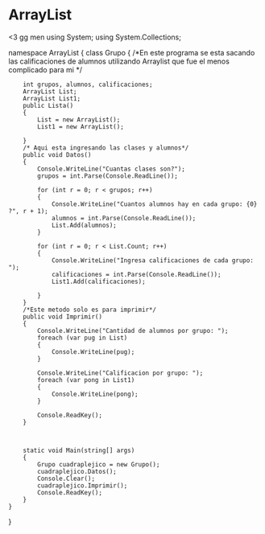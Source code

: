 # ArrayList

<3 
gg men
using System;
using System.Collections;

namespace ArrayList
{
    class Grupo
    {
        /*En este programa se esta sacando las calificaciones de alumnos utilizando Arraylist que fue el menos complicado para mi  */

        int grupos, alumnos, calificaciones;
        ArrayList List;
        ArrayList List1;
        public Lista()
        {
            List = new ArrayList();
            List1 = new ArrayList();

        }
        /* Aqui esta ingresando las clases y alumnos*/
        public void Datos()
        {
            Console.WriteLine("Cuantas clases son?");
            grupos = int.Parse(Console.ReadLine());

            for (int r = 0; r < grupos; r++)
            {
                Console.WriteLine("Cuantos alumnos hay en cada grupo: {0} ?", r + 1);
                alumnos = int.Parse(Console.ReadLine());
                List.Add(alumnos);
            }

            for (int r = 0; r < List.Count; r++)
            {
                Console.WriteLine("Ingresa calificaciones de cada grupo: ");
                calificaciones = int.Parse(Console.ReadLine());
                List1.Add(calificaciones);

            }
        }
        /*Este metodo solo es para imprimir*/
        public void Imprimir()
        {
            Console.WriteLine("Cantidad de alumnos por grupo: ");
            foreach (var pug in List)
            {
                Console.WriteLine(pug);
            }

            Console.WriteLine("Calificacion por grupo: ");
            foreach (var pong in List1)
            {
                Console.WriteLine(pong);
            }

            Console.ReadKey();
        }



        static void Main(string[] args)
        {
            Grupo cuadraplejico = new Grupo();
            cuadraplejico.Datos();
            Console.Clear();
            cuadraplejico.Imprimir();
            Console.ReadKey();
        }
    }
}
